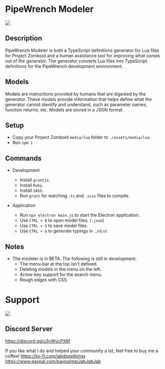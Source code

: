 # PipeWrench Modeler

![](https://i.imgur.com/2xabg5L.png)

## Description

PipeWrench Modeler is both a TypeScript definitions generator for Lua files for Project Zomboid and a human assistance tool for improving what comes out of the generator. The generator converts Lua files into TypeScript definitions for the PipeWrench development environment.

## Models

Models are instructions provided by humans that are digested by the generator. These models provide information that helps define what the generator cannot identify and understand, such as parameter names, function returns, etc. Models are stored in a JSON format.

## Setup

- Copy your Project Zomboid `media/lua` folder to `./assets/media/lua`.
- Run `npm i`

## Commands

- Development
  - Install `gruntjs`.
  - Install `Ruby`.
  - Install `SASS`.
  - Run `grunt` for watching `.ts` and `.scss` files to compile.

- Application
  - Run `npx electron main.js` to start the Electron application.
  - Use `CTRL + O` to open model files. (`.json`)
  - Use `CTRL + S` to save model files.
  - Use `CTRL + G` to generate typings in `./dist`

## Notes

- The modeler is in BETA. The following is still in development:
  - The menu-bar at the top isn't defined.
  - Deleting models in the menu on the left.
  - Arrow-key support for the search menu.
  - Rough edges with CSS.

# Support

![](https://i.imgur.com/ZLnfTK4.png)

## Discord Server

<https://discord.gg/u3vWvcPX8f>

If you like what I do and helped your community a lot, feel free to buy me a coffee!
<https://ko-fi.com/jabdoesthings>
<https://www.paypal.com/paypalme/JabJabJab>
